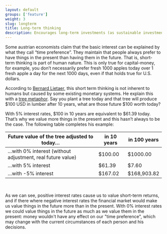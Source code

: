```yaml
---
layout: default
groups: ['feature']
weight: 3
slug: longterm
title: Long-term thinking
description: Encourages long-term investments (as sustainable investments tend to be) by removing the time preference implicit in the basic interest.
---
```

Some austrian economists claim that the basic interest can be explained by what they call “time preference”. They maintain that people always prefer to have things in the present than having them in the future. That is, short-term thinking is part of human nature. This is only true for capital-money, for example, you don’t necessarily prefer fresh 1000 apples today over 1 fresh apple a day for the next 1000 days, even if that holds true for U.S. dollars.

According to [Bernard Lietaer](http://en.wikipedia.org/wiki/Bernard_Lietaer), this short term thinking is not inherent to humans but caused by some existing monetary systems. He explain this with a [tree metaphor](http://content.wuala.com/contents/jtimon/temp/what%20do%20we%20invest%20in.jpg). Say you plant a tree today and that tree will produce $100 USD in lumber after 10 years, what are those future $100 worth today?

With 5% interest rates, $100 in 10 years are equivalent to $61.39 today. That’s why we value more things in the present and this hasn’t always to be the case. The following table completes his example:

<table>
  <thead>
    <tr>
      <th>Future value of the tree adjusted to today…</th>
      <th>in 10 years</th>
      <th>in 100 years</th>
    </tr>
  </thead>
  <tbody>
    <tr>
      <td>…with 0% interest (without adjustment, real future value)</td>
      <td>$100.00</td>
      <td>$1000.00</td>
    </tr>
    <tr>
      <td>…with 5% interest</td>
      <td>$61.39</td>
      <td>$7.60</td>
    </tr>
    <tr>
      <td>…with -5% interest</td>
      <td>$167.02</td>
      <td>$168,903.82</td>
    </tr>
  </tbody>
</table>

<br>

As we can see, positive interest rates cause us to value short-term returns, and if there where negative interest rates the financial market would make us value things in the future more than in the present. With 0% interest rates we could value things in the future as much as we value them in the present: money wouldn't have any effect on our "time preference", which may change with the current circumstances of each person and his decisions.
